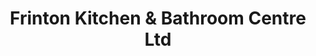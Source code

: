 ---
title: "Frinton Kitchen & Bathroom Centre Ltd"
url: /frinton-on-sea/frinton-kitchen-und-bathroom-centre-ltd/
shop: Küchen
---
